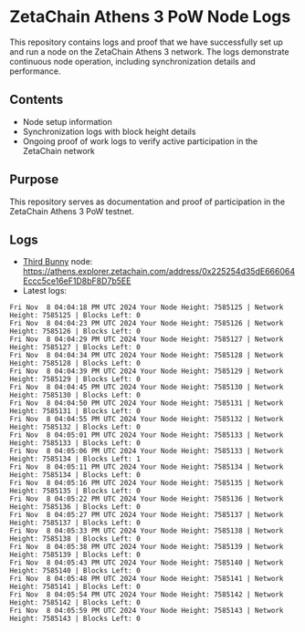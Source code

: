 # ZetaChain Athens 3 PoW Node Logs
This repository contains logs and proof that we have successfully set up and run a node on the ZetaChain Athens 3 network. The logs demonstrate continuous node operation, including synchronization details and performance.

## Contents
- Node setup information
- Synchronization logs with block height details
- Ongoing proof of work logs to verify active participation in the ZetaChain network

## Purpose
This repository serves as documentation and proof of participation in the ZetaChain Athens 3 PoW testnet.

## Logs

- [Third Bunny](https://thirdbunny.xyz/) node: https://athens.explorer.zetachain.com/address/0x225254d35dE666064Eccc5ce16eF1D8bF8D7b5EE
- Latest logs:
```
Fri Nov  8 04:04:18 PM UTC 2024 Your Node Height: 7585125 | Network Height: 7585125 | Blocks Left: 0
Fri Nov  8 04:04:23 PM UTC 2024 Your Node Height: 7585126 | Network Height: 7585126 | Blocks Left: 0
Fri Nov  8 04:04:29 PM UTC 2024 Your Node Height: 7585127 | Network Height: 7585127 | Blocks Left: 0
Fri Nov  8 04:04:34 PM UTC 2024 Your Node Height: 7585128 | Network Height: 7585128 | Blocks Left: 0
Fri Nov  8 04:04:39 PM UTC 2024 Your Node Height: 7585129 | Network Height: 7585129 | Blocks Left: 0
Fri Nov  8 04:04:45 PM UTC 2024 Your Node Height: 7585130 | Network Height: 7585130 | Blocks Left: 0
Fri Nov  8 04:04:50 PM UTC 2024 Your Node Height: 7585131 | Network Height: 7585131 | Blocks Left: 0
Fri Nov  8 04:04:55 PM UTC 2024 Your Node Height: 7585132 | Network Height: 7585132 | Blocks Left: 0
Fri Nov  8 04:05:01 PM UTC 2024 Your Node Height: 7585133 | Network Height: 7585133 | Blocks Left: 0
Fri Nov  8 04:05:06 PM UTC 2024 Your Node Height: 7585133 | Network Height: 7585134 | Blocks Left: 1
Fri Nov  8 04:05:11 PM UTC 2024 Your Node Height: 7585134 | Network Height: 7585134 | Blocks Left: 0
Fri Nov  8 04:05:16 PM UTC 2024 Your Node Height: 7585135 | Network Height: 7585135 | Blocks Left: 0
Fri Nov  8 04:05:22 PM UTC 2024 Your Node Height: 7585136 | Network Height: 7585136 | Blocks Left: 0
Fri Nov  8 04:05:27 PM UTC 2024 Your Node Height: 7585137 | Network Height: 7585137 | Blocks Left: 0
Fri Nov  8 04:05:33 PM UTC 2024 Your Node Height: 7585138 | Network Height: 7585138 | Blocks Left: 0
Fri Nov  8 04:05:38 PM UTC 2024 Your Node Height: 7585139 | Network Height: 7585139 | Blocks Left: 0
Fri Nov  8 04:05:43 PM UTC 2024 Your Node Height: 7585140 | Network Height: 7585140 | Blocks Left: 0
Fri Nov  8 04:05:48 PM UTC 2024 Your Node Height: 7585141 | Network Height: 7585141 | Blocks Left: 0
Fri Nov  8 04:05:54 PM UTC 2024 Your Node Height: 7585142 | Network Height: 7585142 | Blocks Left: 0
Fri Nov  8 04:05:59 PM UTC 2024 Your Node Height: 7585143 | Network Height: 7585143 | Blocks Left: 0
```
